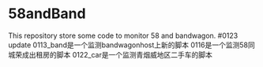 # 58andBand
This repository store some code to monitor 58 and bandwagon.
#0123 update
0113_band是一个监测bandwagonhost上新的脚本
0116是一个监测58同城荣成出租房的脚本
0122_car是一个监测青烟威地区二手车的脚本
